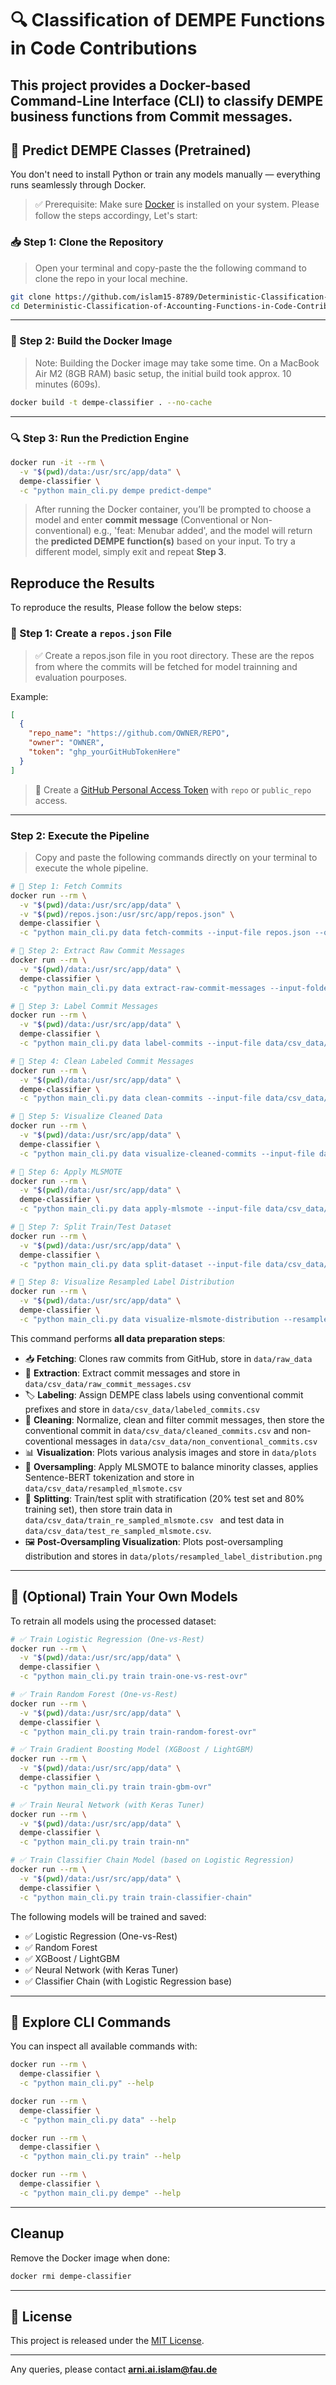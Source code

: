 # 🔍 Classification of DEMPE Functions in Code Contributions

This project provides a **Docker-based Command-Line Interface (CLI)** to classify DEMPE business functions from Commit messages.
---

## 🎯 Predict DEMPE Classes (Pretrained)

You don't need to install Python or train any models manually — everything runs seamlessly through Docker.

> ✅ Prerequisite: Make sure [Docker](https://docs.docker.com/desktop/) is installed on your system. Please follow the steps accordingy, Let's start:

### 📥 Step 1: Clone the Repository

> Open your terminal and copy-paste the the following command to clone the repo in your local mechine.

```bash
git clone https://github.com/islam15-8789/Deterministic-Classification-of-Accounting-Functions-in-Code-Contributions.git
cd Deterministic-Classification-of-Accounting-Functions-in-Code-Contributions
```

---

### 🐳 Step 2: Build the Docker Image
> Note: Building the Docker image may take some time.
On a MacBook Air M2 (8GB RAM) basic setup, the initial build took approx. 10 minutes (609s).

```bash
docker build -t dempe-classifier . --no-cache
```

---

### 🔍 Step 3: Run the Prediction Engine 

```bash
docker run -it --rm \
  -v "$(pwd)/data:/usr/src/app/data" \
  dempe-classifier \
  -c "python main_cli.py dempe predict-dempe"
```

> After running the Docker container, you’ll be prompted to choose a model and enter **commit message** (Conventional or Non-conventional) e.g., 'feat: Menubar added', and the model will return the **predicted DEMPE function(s)** based on your input. To try a different model, simply exit and repeat **Step 3**.


##  Reproduce the Results 

To reproduce the results, Please follow the below steps:

### 📝 Step 1: Create a `repos.json` File

> ✅ Create a repos.json file in you root directory. These are the repos from where the commits will be
 fetched for model trainning and evaluation pourposes. 

Example:

```json
[
  {
    "repo_name": "https://github.com/OWNER/REPO",
    "owner": "OWNER",
    "token": "ghp_yourGitHubTokenHere"
  }
]
```

> 🔐 Create a [GitHub Personal Access Token](https://github.com/settings/tokens) with `repo` or `public_repo` access.

---

###  Step 2: Execute the Pipeline
> Copy and paste the following commands directly on your terminal to execute the whole pipeline.

```bash
# 🔹 Step 1: Fetch Commits
docker run --rm \
  -v "$(pwd)/data:/usr/src/app/data" \
  -v "$(pwd)/repos.json:/usr/src/app/repos.json" \
  dempe-classifier \
  -c "python main_cli.py data fetch-commits --input-file repos.json --output-folder data/raw_data"

# 🔹 Step 2: Extract Raw Commit Messages
docker run --rm \
  -v "$(pwd)/data:/usr/src/app/data" \
  dempe-classifier \
  -c "python main_cli.py data extract-raw-commit-messages --input-folder data/raw_data --output-file data/csv_data/raw_commit_messages.csv"

# 🔹 Step 3: Label Commit Messages
docker run --rm \
  -v "$(pwd)/data:/usr/src/app/data" \
  dempe-classifier \
  -c "python main_cli.py data label-commits --input-file data/csv_data/raw_commit_messages.csv --output-file data/csv_data/labeled_commits.csv"

# 🔹 Step 4: Clean Labeled Commit Messages
docker run --rm \
  -v "$(pwd)/data:/usr/src/app/data" \
  dempe-classifier \
  -c "python main_cli.py data clean-commits --input-file data/csv_data/labeled_commits.csv --output-file data/csv_data/cleaned_commits.csv --nonconv-output data/csv_data/non_conventional_commits.csv"

# 🔹 Step 5: Visualize Cleaned Data
docker run --rm \
  -v "$(pwd)/data:/usr/src/app/data" \
  dempe-classifier \
  -c "python main_cli.py data visualize-cleaned-commits --input-file data/csv_data/cleaned_commits.csv --output-dir data/plots"

# 🔹 Step 6: Apply MLSMOTE
docker run --rm \
  -v "$(pwd)/data:/usr/src/app/data" \
  dempe-classifier \
  -c "python main_cli.py data apply-mlsmote --input-file data/csv_data/cleaned_commits.csv --output-file data/csv_data/resampled_mlsmote.csv"

# 🔹 Step 7: Split Train/Test Dataset
docker run --rm \
  -v "$(pwd)/data:/usr/src/app/data" \
  dempe-classifier \
  -c "python main_cli.py data split-dataset --input-file data/csv_data/resampled_mlsmote.csv --train-output data/csv_data/train_re_sampled_mlsmote.csv --test-output data/csv_data/test_re_sampled_mlsmote.csv"

# 🔹 Step 8: Visualize Resampled Label Distribution
docker run --rm \
  -v "$(pwd)/data:/usr/src/app/data" \
  dempe-classifier \
  -c "python main_cli.py data visualize-mlsmote-distribution --resampled-file data/csv_data/resampled_mlsmote.csv --output-image data/plots/resampled_label_distribution.png"

```

This command performs **all data preparation steps**:

- 📥 **Fetching**: Clones raw commits from GitHub, store in ```data/raw_data```
- 🧠 **Extraction**: Extract commit messages and store in ```data/csv_data/raw_commit_messages.csv```
- 🏷️ **Labeling**: Assign DEMPE class labels using conventional commit prefixes and store in ```data/csv_data/labeled_commits.csv```
- 🧹 **Cleaning**: Normalize, clean and filter commit messages, then store the conventional commit in ```data/csv_data/cleaned_commits.csv``` and non-coventional messages in ```data/csv_data/non_conventional_commits.csv```
- 📊 **Visualization**: Plots various analysis images and store in ```data/plots```
- 🔁 **Oversampling**: Apply MLSMOTE to balance minority classes, applies Sentence-BERT tokenization and store in ```data/csv_data/resampled_mlsmote.csv```
- 🧪 **Splitting**: Train/test split with stratification (20% test set and 80% training set), then store train data in ```data/csv_data/train_re_sampled_mlsmote.csv ``` and test data in ```data/csv_data/test_re_sampled_mlsmote.csv```.
- 🖼️ **Post-Oversampling Visualization**: Plots post-oversampling distribution and stores in ```data/plots/resampled_label_distribution.png```

---

## 🤖 (Optional) Train Your Own Models

To retrain all models using the processed dataset:

```bash
# ✅ Train Logistic Regression (One-vs-Rest)
docker run --rm \
  -v "$(pwd)/data:/usr/src/app/data" \
  dempe-classifier \
  -c "python main_cli.py train train-one-vs-rest-ovr"

# ✅ Train Random Forest (One-vs-Rest)
docker run --rm \
  -v "$(pwd)/data:/usr/src/app/data" \
  dempe-classifier \
  -c "python main_cli.py train train-random-forest-ovr"

# ✅ Train Gradient Boosting Model (XGBoost / LightGBM)
docker run --rm \
  -v "$(pwd)/data:/usr/src/app/data" \
  dempe-classifier \
  -c "python main_cli.py train train-gbm-ovr"

# ✅ Train Neural Network (with Keras Tuner)
docker run --rm \
  -v "$(pwd)/data:/usr/src/app/data" \
  dempe-classifier \
  -c "python main_cli.py train train-nn"

# ✅ Train Classifier Chain Model (based on Logistic Regression)
docker run --rm \
  -v "$(pwd)/data:/usr/src/app/data" \
  dempe-classifier \
  -c "python main_cli.py train train-classifier-chain"
```

The following models will be trained and saved:

- ✅ Logistic Regression (One-vs-Rest)
- ✅ Random Forest
- ✅ XGBoost / LightGBM
- ✅ Neural Network (with Keras Tuner)
- ✅ Classifier Chain (with Logistic Regression base)

---

## 🧭 Explore CLI Commands

You can inspect all available commands with:

```bash
docker run --rm \
  dempe-classifier \
  -c "python main_cli.py" --help

docker run --rm \
  dempe-classifier \
  -c "python main_cli.py data" --help

docker run --rm \
  dempe-classifier \
  -c "python main_cli.py train" --help

docker run --rm \
  dempe-classifier \
  -c "python main_cli.py dempe" --help
```

---

##  Cleanup

Remove the Docker image when done:

```bash
docker rmi dempe-classifier
```

---

## 📄 License

This project is released under the [MIT License](LICENSE).

---

Any queries, please contact **arni.ai.islam@fau.de**
